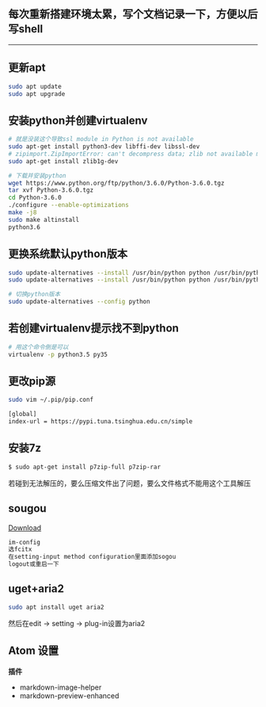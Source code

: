 ## 每次重新搭建环境太累，写个文档记录一下，方便以后写shell

---

## 更新apt

```bash
sudo apt update
sudo apt upgrade
```

## 安装python并创建virtualenv

```bash
# 就是没装这个导致ssl module in Python is not available
sudo apt-get install python3-dev libffi-dev libssl-dev
# zipimport.ZipImportError: can't decompress data; zlib not available make: *** [altinstall] Error 1
sudo apt-get install zlib1g-dev

# 下载并安装python
wget https://www.python.org/ftp/python/3.6.0/Python-3.6.0.tgz  
tar xvf Python-3.6.0.tgz
cd Python-3.6.0
./configure --enable-optimizations  
make -j8  
sudo make altinstall
python3.6
```

## 更换系统默认python版本

```bash
sudo update-alternatives --install /usr/bin/python python /usr/bin/python2 100
sudo update-alternatives --install /usr/bin/python python /usr/bin/python3 150

# 切换python版本
sudo update-alternatives --config python
```

## 若创建virtualenv提示找不到python

```bash
# 用这个命令倒是可以
virtualenv -p python3.5 py35
```

## 更改pip源

```bash
sudo vim ~/.pip/pip.conf

[global]
index-url = https://pypi.tuna.tsinghua.edu.cn/simple
```

## 安装7z

```bash
$ sudo apt-get install p7zip-full p7zip-rar
```
若碰到无法解压的，要么压缩文件出了问题，要么文件格式不能用这个工具解压

## sougou

[Download](http://pinyin.sogou.com/linux/)

```bash
im-config
选fcitx
在setting-input method configuration里面添加sogou
logout或重启一下
```

## uget+aria2

```bash
sudo apt install uget aria2
```

然后在edit -> setting -> plug-in设置为aria2

## Atom 设置

**插件**

- markdown-image-helper
- markdown-preview-enhanced
